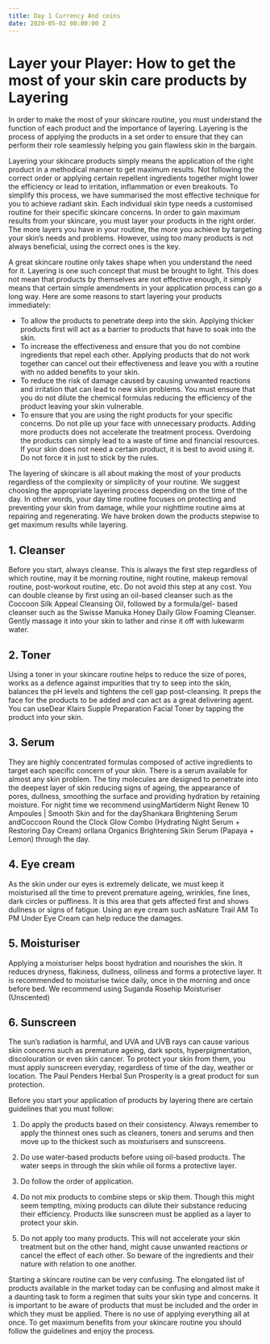 ```yaml
---
title: Day 1 Currency And coins
date: 2020-05-02 00:00:00 Z
---
```


# Layer your Player: How to get the most of your skin care products by Layering
In order to make the most of your skincare routine, you must understand the function of each product and the importance 
of layering. Layering is the process of applying the products in a set order to ensure that they can perform their role 
seamlessly helping you gain flawless skin in the bargain.

Layering your skincare products simply means the application of the right product in a methodical manner to get maximum 
results. Not following the correct order or applying certain repellent ingredients together might lower the efficiency 
or lead to irritation, inflammation or even breakouts. To simplify this process, we have summarised the most effective 
technique for you to achieve radiant skin. Each individual skin type needs a customised routine for their specific 
skincare concerns. In order to gain maximum results from your skincare, you must layer your products in the right order.
 The more layers you have in your routine, the more you achieve by targeting your skin’s needs and problems. However, 
using too many products is not always beneficial, using the correct ones is the key.

A great skincare routine only takes shape when you understand the need for it. Layering is one such concept that must be
 brought to light. This does not mean that products by themselves are not effective enough, it simply means that certain
 simple amendments in your application process can go a long way. Here are some reasons to start layering your products 
immediately:
-  To allow the products to penetrate deep into the skin. Applying thicker products first will act as a barrier to products that have to soak into the skin.  
-  To increase the effectiveness and ensure that you do not combine ingredients that repel each other. Applying products that do not work together can cancel out their effectiveness and leave you with a routine with no added benefits to your skin.  
-  To reduce the risk of damage caused by causing unwanted reactions and irritation that can lead to new skin problems. You must ensure that you do not dilute the chemical formulas reducing the efficiency of the product leaving your skin vulnerable.  
-  To ensure that you are using the right products for your specific concerns. Do not pile up your face with unnecessary products. Adding more products does not accelerate the treatment process. Overdoing the products can simply lead to a waste of time and financial resources. If your skin does not need a certain product, it is best to avoid using it. Do not force it in just to stick by the rules.  


The layering of skincare is all about making the most of your products regardless of the complexity or simplicity of 
your routine. We suggest choosing the appropriate layering process depending on the time of the day. In other words, 
your day time routine focuses on protecting and preventing your skin from damage, while your nighttime routine aims at 
repairing and regenerating. We have broken down the products stepwise to get maximum results while layering.

## 1. Cleanser
Before you start, always cleanse. This is always the first step regardless of which routine, may it be morning routine, 
night routine, makeup removal routine, post-workout routine, etc. Do not avoid this step at any cost. You can double 
cleanse by first using an oil-based cleanser such as the Coccoon Silk Appeal Cleansing Oil, followed by a formula/gel-
based cleanser such as the Swisse Manuka Honey Daily Glow Foaming Cleanser. Gently massage it into your skin to lather 
and rinse it off with lukewarm water.

## 2. Toner
Using a toner in your skincare routine helps to reduce the size of pores, works as a defence against impurities that try
 to seep into the skin, balances the pH levels and tightens the cell gap post-cleansing. It preps the face for the 
products to be added and can act as a great delivering agent. You can useDear Klairs Supple Preparation Facial Toner by 
tapping the product into your skin.

##  3. Serum 
They are highly concentrated formulas composed of active ingredients to target each specific concern of your skin. There
 is a serum available for almost any skin problem. The tiny molecules are designed to penetrate into the deepest layer 
of skin reducing signs of ageing, the appearance of pores, dullness, smoothing the surface and providing hydration by 
retaining moisture. For night time we recommend usingMartiderm Night Renew 10 Ampoules | Smooth Skin and for the 
dayShankara Brightening Serum andCoccoon Round the Clock Glow Combo (Hydrating Night Serum + Restoring Day Cream) 
orIlana Organics Brightening Skin Serum (Papaya + Lemon) through the day.

## 4. Eye cream
As the skin under our eyes is extremely delicate, we must keep it moisturised all the time to prevent premature ageing, 
wrinkles, fine lines, dark circles or puffiness. It is this area that gets affected first and shows dullness or signs of
 fatigue. Using an eye cream such asNature Trail AM To PM Under Eye Cream can help reduce the damages.

##  5. Moisturiser 
Applying a moisturiser helps boost hydration and nourishes the skin. It reduces dryness, flakiness, dullness, oiliness 
and forms a protective layer. It is recommended to moisturise twice daily, once in the morning and once before bed. We 
recommend using Suganda Rosehip Moisturiser (Unscented)

## 6. Sunscreen
The sun’s radiation is harmful, and UVA and UVB rays can cause various skin concerns such as premature ageing, dark 
spots, hyperpigmentation, discolouration or even skin cancer. To protect your skin from them, you must apply sunscreen 
everyday, regardless of time of the day, weather or location. The  Paul Penders Herbal Sun Prosperity is a great product
 for sun protection.

Before you start your application of products by layering there are certain guidelines that you must follow:

1. Do apply the products based on their consistency. Always remember to apply the thinnest ones such as cleaners, toners
 and serums and then move up to the thickest such as moisturisers and sunscreens.

2. Do use water-based products before using oil-based products. The water seeps in through the skin while oil forms a 
protective layer.

3. Do follow the order of application.

4. Do not mix products to combine steps or skip them. Though this might seem tempting, mixing products can dilute their 
substance reducing their efficiency. Products like sunscreen must be applied as a layer to protect your skin.

5. Do not apply too many products. This will not accelerate your skin treatment but on the other hand, might cause 
unwanted reactions or cancel the effect of each other. So beware of the ingredients and their nature with relation to 
one another.

Starting a skincare routine can be very confusing. The elongated list of products available in the market today can be 
confusing and almost make it a daunting task to form a regimen that suits your skin type and concerns. It is important 
to be aware of products that must be included and the order in which they must be applied. There is no use of applying 
everything all at once. To get maximum benefits from your skincare routine you should follow the guidelines and enjoy 
the process.

